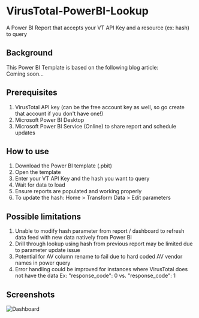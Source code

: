 # VirusTotal-PowerBI-Lookup
A Power BI Report that accepts your VT API Key and a resource (ex:  hash) to query

## Background
This Power BI Template is based on the following blog article:  
Coming soon...


## Prerequisites
1. VirusTotal API key (can be the free account key as well, so go create that account if you don't have one!) 
2. Microsoft Power BI Desktop
3. Microsoft Power BI Service (Online) to share report and schedule updates


## How to use
1. Download the Power BI template (.pbit)
2. Open the template
3. Enter your VT API Key and the hash you want to query
4. Wait for data to load
5. Ensure reports are populated and working properly
6. To update the hash:  Home > Transform Data > Edit parameters


## Possible limitations
1. Unable to modify hash parameter from report / dashboard to refresh data feed with new data natively from Power BI
2. Drill through lookup using hash from previous report may be limited due to parameter update issue
3. Potential for AV column rename to fail due to hard coded AV vendor names in power query
4. Error handling could be improved for instances where VirusTotal does not have the data
   Ex:  "response_code": 0 vs. "response_code": 1

## Screenshots
![Dashboard](https://github.com/TonyLeeVT/)
